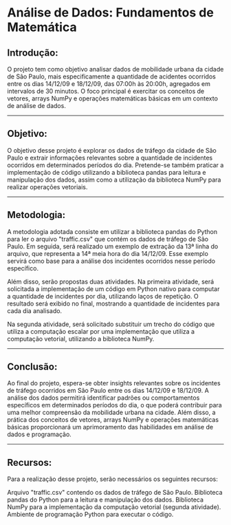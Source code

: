 # Análise de Dados: Fundamentos de Matemática

 
## Introdução:

O projeto tem como objetivo analisar dados de mobilidade urbana da cidade de São Paulo, mais especificamente a quantidade de acidentes ocorridos entre os dias 14/12/09 e 18/12/09, das 07:00h às 20:00h, agregados em intervalos de 30 minutos. O foco principal é exercitar os conceitos de vetores, arrays NumPy e operações matemáticas básicas em um contexto de análise de dados.

----

## Objetivo:

O objetivo desse projeto é explorar os dados de tráfego da cidade de São Paulo e extrair informações relevantes sobre a quantidade de incidentes ocorridos em determinados períodos do dia. Pretende-se também praticar a implementação de código utilizando a biblioteca pandas para leitura e manipulação dos dados, assim como a utilização da biblioteca NumPy para realizar operações vetoriais.

---

## Metodologia:

A metodologia adotada consiste em utilizar a biblioteca pandas do Python para ler o arquivo "traffic.csv" que contém os dados de tráfego de São Paulo. Em seguida, será realizado um exemplo de extração da 13ª linha do arquivo, que representa a 14ª meia hora do dia 14/12/09. Esse exemplo servirá como base para a análise dos incidentes ocorridos nesse período específico.

Além disso, serão propostas duas atividades. Na primeira atividade, será solicitada a implementação de um código em Python nativo para computar a quantidade de incidentes por dia, utilizando laços de repetição. O resultado será exibido no final, mostrando a quantidade de incidentes para cada dia analisado.

Na segunda atividade, será solicitado substituir um trecho do código que utiliza a computação escalar por uma implementação que utiliza a computação vetorial, utilizando a biblioteca NumPy. 

---

## Conclusão:

Ao final do projeto, espera-se obter insights relevantes sobre os incidentes de tráfego ocorridos em São Paulo entre os dias 14/12/09 e 18/12/09. A análise dos dados permitirá identificar padrões ou comportamentos específicos em determinados períodos do dia, o que poderá contribuir para uma melhor compreensão da mobilidade urbana na cidade. Além disso, a prática dos conceitos de vetores, arrays NumPy e operações matemáticas básicas proporcionará um aprimoramento das habilidades em análise de dados e programação.

---

## Recursos:

Para a realização desse projeto, serão necessários os seguintes recursos:

Arquivo "traffic.csv" contendo os dados de tráfego de São Paulo.
Biblioteca pandas do Python para a leitura e manipulação dos dados.
Biblioteca NumPy para a implementação da computação vetorial (segunda atividade).
Ambiente de programação Python para executar o código.
